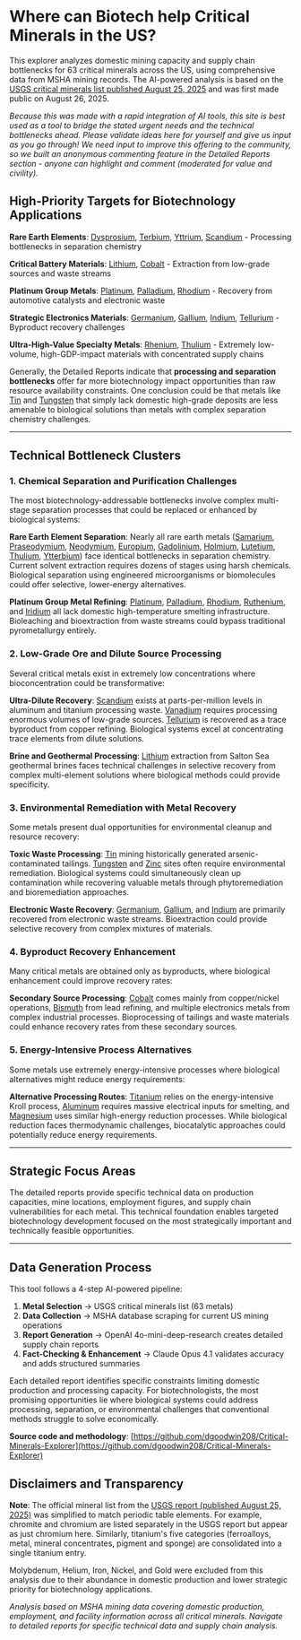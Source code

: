 # Where can Biotech help Critical Minerals in the US? 

This explorer analyzes domestic mining capacity and supply chain bottlenecks for 63 critical minerals across the US, using comprehensive data from MSHA mining records. The AI-powered analysis is based on the [USGS critical minerals list published August 25, 2025](https://pubs.usgs.gov/of/2025/1047/ofr20251047.pdf) and was first made public on August 26, 2025.

*Because this was made with a rapid integration of AI tools, this site is best used as a tool to bridge the stated urgent needs and the technical bottlenecks ahead. Please validate ideas here for yourself and give us input as you go through! We need input to improve this offering to the community, so we built an anonymous commenting feature in the Detailed Reports section - anyone can highlight and comment (moderated for value and civility).* 

## High-Priority Targets for Biotechnology Applications

**Rare Earth Elements**: [Dysprosium](dysprosium), [Terbium](terbium), [Yttrium](yttrium), [Scandium](scandium) - Processing bottlenecks in separation chemistry

**Critical Battery Materials**: [Lithium](lithium), [Cobalt](cobalt) - Extraction from low-grade sources and waste streams  

**Platinum Group Metals**: [Platinum](platinum), [Palladium](palladium), [Rhodium](rhodium) - Recovery from automotive catalysts and electronic waste

**Strategic Electronics Materials**: [Germanium](germanium), [Gallium](gallium), [Indium](indium), [Tellurium](tellurium) - Byproduct recovery challenges

**Ultra-High-Value Specialty Metals**: [Rhenium](rhenium), [Thulium](thulium) - Extremely low-volume, high-GDP-impact materials with concentrated supply chains

Generally, the Detailed Reports indicate that **processing and separation bottlenecks** offer far more biotechnology impact opportunities than raw resource availability constraints. One conclusion could be that metals like [Tin](tin) and [Tungsten](tungsten) that simply lack domestic high-grade deposits are less amenable to biological solutions than metals with complex separation chemistry challenges.

---

## Technical Bottleneck Clusters

### 1. **Chemical Separation and Purification Challenges**

The most biotechnology-addressable bottlenecks involve complex multi-stage separation processes that could be replaced or enhanced by biological systems:

**Rare Earth Element Separation**: Nearly all rare earth metals ([Samarium](samarium), [Praseodymium](praseodymium), [Neodymium](neodymium), [Europium](europium), [Gadolinium](gadolinium), [Holmium](holmium), [Lutetium](lutetium), [Thulium](thulium), [Ytterbium](ytterbium)) face identical bottlenecks in separation chemistry. Current solvent extraction requires dozens of stages using harsh chemicals. Biological separation using engineered microorganisms or biomolecules could offer selective, lower-energy alternatives.

**Platinum Group Metal Refining**: [Platinum](platinum), [Palladium](palladium), [Rhodium](rhodium), [Ruthenium](ruthenium), and [Iridium](iridium) all lack domestic high-temperature smelting infrastructure. Bioleaching and bioextraction from waste streams could bypass traditional pyrometallurgy entirely.

### 2. **Low-Grade Ore and Dilute Source Processing**

Several critical metals exist in extremely low concentrations where bioconcentration could be transformative:

**Ultra-Dilute Recovery**: [Scandium](scandium) exists at parts-per-million levels in aluminum and titanium processing waste. [Vanadium](vanadium) requires processing enormous volumes of low-grade sources. [Tellurium](tellurium) is recovered as a trace byproduct from copper refining. Biological systems excel at concentrating trace elements from dilute solutions.

**Brine and Geothermal Processing**: [Lithium](lithium) extraction from Salton Sea geothermal brines faces technical challenges in selective recovery from complex multi-element solutions where biological methods could provide specificity.

### 3. **Environmental Remediation with Metal Recovery**

Some metals present dual opportunities for environmental cleanup and resource recovery:

**Toxic Waste Processing**: [Tin](tin) mining historically generated arsenic-contaminated tailings. [Tungsten](tungsten) and [Zinc](zinc) sites often require environmental remediation. Biological systems could simultaneously clean up contamination while recovering valuable metals through phytoremediation and bioremediation approaches.

**Electronic Waste Recovery**: [Germanium](germanium), [Gallium](gallium), and [Indium](indium) are primarily recovered from electronic waste streams. Bioextraction could provide selective recovery from complex mixtures of materials.

### 4. **Byproduct Recovery Enhancement**

Many critical metals are obtained only as byproducts, where biological enhancement could improve recovery rates:

**Secondary Source Processing**: [Cobalt](cobalt) comes mainly from copper/nickel operations, [Bismuth](bismuth) from lead refining, and multiple electronics metals from complex industrial processes. Bioprocessing of tailings and waste materials could enhance recovery rates from these secondary sources.

### 5. **Energy-Intensive Process Alternatives**

Some metals use extremely energy-intensive processes where biological alternatives might reduce energy requirements:

**Alternative Processing Routes**: [Titanium](titanium) relies on the energy-intensive Kroll process, [Aluminum](aluminum) requires massive electrical inputs for smelting, and [Magnesium](magnesium) uses similar high-energy reduction processes. While biological reduction faces thermodynamic challenges, biocatalytic approaches could potentially reduce energy requirements.

---

## Strategic Focus Areas

The detailed reports provide specific technical data on production capacities, mine locations, employment figures, and supply chain vulnerabilities for each metal. This technical foundation enables targeted biotechnology development focused on the most strategically important and technically feasible opportunities.

---

## Data Generation Process

This tool follows a 4-step AI-powered pipeline:

1. **Metal Selection** → USGS critical minerals list (63 metals)
2. **Data Collection** → MSHA database scraping for current US mining operations  
3. **Report Generation** → OpenAI 4o-mini-deep-research creates detailed supply chain reports
4. **Fact-Checking & Enhancement** → Claude Opus 4.1 validates accuracy and adds structured summaries

Each detailed report identifies specific constraints limiting domestic production and processing capacity. For biotechnologists, the most promising opportunities lie where biological systems could address processing, separation, or environmental challenges that conventional methods struggle to solve economically.

**Source code and methodology**: [https://github.com/dgoodwin208/Critical-Minerals-Explorer](https://github.com/dgoodwin208/Critical-Minerals-Explorer)

## Disclaimers and Transparency

**Note**: The official mineral list from the [USGS report (published August 25, 2025)](https://pubs.usgs.gov/of/2025/1047/ofr20251047.pdf) was simplified to match periodic table elements. For example, chromite and chromium are listed separately in the USGS report but appear as just chromium here. Similarly, titanium's five categories (ferroalloys, metal, mineral concentrates, pigment and sponge) are consolidated into a single titanium entry.

Molybdenum, Helium, Iron, Nickel, and Gold were excluded from this analysis due to their abundance in domestic production and lower strategic priority for biotechnology applications. 

*Analysis based on MSHA mining data covering domestic production, employment, and facility information across all critical minerals. Navigate to detailed reports for specific technical data and supply chain analysis.*
